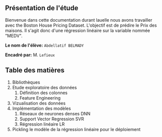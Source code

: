 ## **Présentation de l'étude**

Bienvenue dans cette documentation durant lauelle nous avons travailler avec the Boston House Pricing Dataset. L'objectif est de prédire le Prix des maisons. Il s'agit donc d'une régression linéaire sur la variable nommée "MEDV".

**Le nom de l'élève:**
 `Abdellatif BELMADY`

**Encadré par:**
  M. `Lefieux`

## **Table des matières**

1. Bibliothèques
2. Etude exploratoire des données
    1. Définition des colonnes
    2. Feature Engineering
3. Vizualisation des données
4. Implémentation des modèles
    1. Réseaux de neurones denses DNN
    2. Support Vector Regression SVR
    3. Régression linéaire LR
5. Pickling le modèle de la régression linéaire pour le déploiement



